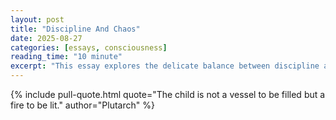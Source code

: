 ```yaml
---
layout: post
title: "Discipline And Chaos"
date: 2025-08-27
categories: [essays, consciousness]
reading_time: "10 minute"
excerpt: "This essay explores the delicate balance between discipline and chaos, arguing that both are essential for a meaningful life. It examines how our modern obsession with order and control can lead to a sterile existence, while embracing chaos can foster creativity and resilience. The piece advocates for a life lived in the 'borderlands' where structure and spontaneity meet."
---
```



{% include pull-quote.html quote="The child is not a vessel to be filled but a fire to be lit." author="Plutarch" %}
